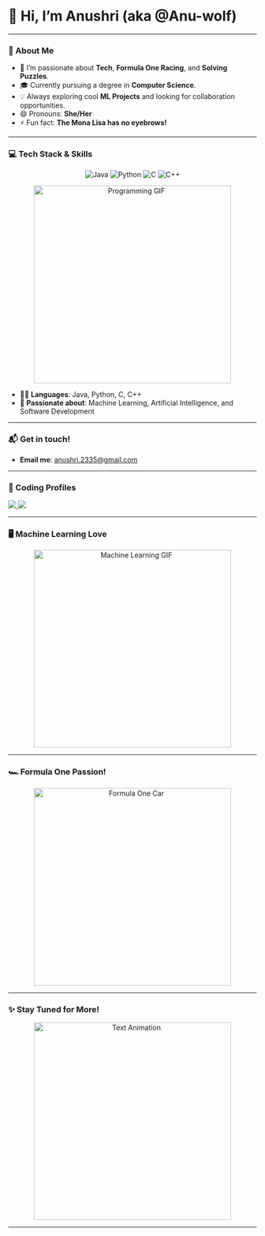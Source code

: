 # 👋 Hi, I’m Anushri (aka @Anu-wolf)

---

### 👀 About Me
- 🔧 I’m passionate about **Tech**, **Formula One Racing**, and **Solving Puzzles**.
- 🎓 Currently pursuing a degree in **Computer Science**.
- 💡 Always exploring cool **ML Projects** and looking for collaboration opportunities.
- 😄 Pronouns: **She/Her**
- ⚡ Fun fact: **The Mona Lisa has no eyebrows!**

---

### 💻 Tech Stack & Skills

<p align="center">
  <img src="https://img.shields.io/badge/Java-%23ED8B00.svg?style=for-the-badge&logo=java&logoColor=white" alt="Java">
  <img src="https://img.shields.io/badge/Python-FFD43B?style=for-the-badge&logo=python&logoColor=darkgreen" alt="Python">
  <img src="https://img.shields.io/badge/C-00599C?style=for-the-badge&logo=c&logoColor=white" alt="C">
  <img src="https://img.shields.io/badge/C++-00599C?style=for-the-badge&logo=cplusplus&logoColor=white" alt="C++">
</p>

<p align="center">
  <img src="https://media.giphy.com/media/KzJkzjggfGN5Py6nkT/giphy.gif" width="400px" alt="Programming GIF">
</p>

- 👨‍💻 **Languages**: Java, Python, C, C++
- 🤖 **Passionate about**: Machine Learning, Artificial Intelligence, and Software Development

---

### 📬 Get in touch!
- **Email me**: [anushri.2335@gmail.com](mailto:anushri.2335@gmail.com)

---

### 🚀 Coding Profiles

<a href="https://leetcode.com/u/user5598fM/">
    <img src="https://img.shields.io/badge/LeetCode-Solve&nbsp;Puzzles-orange?style=for-the-badge&logo=LeetCode&logoColor=white">
</a>

<a href="https://www.codechef.com/users/a235">
    <img src="https://img.shields.io/badge/CodeChef-Achievements&nbsp;coming&nbsp;soon!-brown?style=for-the-badge&logo=CodeChef&logoColor=white">
</a>

---

### 🖥️ Machine Learning Love
<p align="center">
  <img src="https://media.giphy.com/media/iIqmM5tTjmpOB9mpbn/giphy.gif" width="400px" alt="Machine Learning GIF">
</p>

---

### 🏎️ Formula One Passion!
<p align="center">
  <img src="https://media.giphy.com/media/l0HlBO7eyXzSZkJri/giphy.gif" width="400px" alt="Formula One Car">
</p>

---

### ✨ Stay Tuned for More!
<p align="center">
  <img src="https://media.giphy.com/media/3o7TKqoANytApslTe0/giphy.gif" width="400px" alt="Text Animation">
</p>

---

<!---
Anu-wolf/Anu-wolf is a ✨ special ✨ repository because its `README.md` (this file) appears on your GitHub profile.
You can click the Preview link to take a look at your changes.
--->

